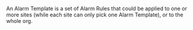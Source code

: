 An Alarm Template is a set of Alarm Rules that could be applied to one or more sites (while each site can only pick one Alarm Template), or to the whole org.